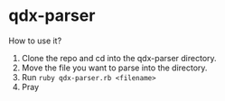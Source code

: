 # qdx-parser

How to use it?

1. Clone the repo and cd into the qdx-parser directory.
1. Move the file you want to parse into the directory.
1. Run `ruby qdx-parser.rb <filename>`
1. Pray
